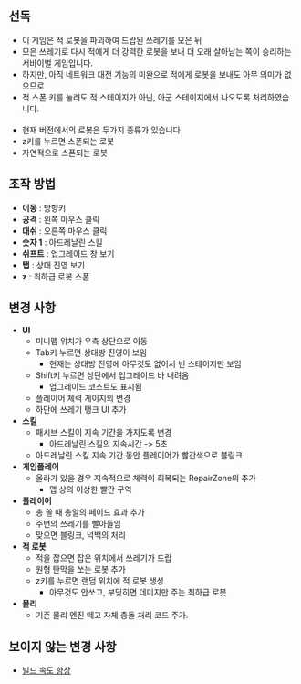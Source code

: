 선독
----
* 이 게임은 적 로봇을 파괴하여 드랍된 쓰레기를 모은 뒤
* 모은 쓰레기로 다시 적에게 더 강력한 로봇을 보내 더 오래 살아남는 쪽이 승리하는 서바이벌 게임입니다.
* 하지만, 아직 네트워크 대전 기능의 미완으로 적에게 로봇을 보내도 아무 의미가 없으므로
* 적 스폰 키를 눌러도 적 스테이지가 아닌, 아군 스테이지에서 나오도록 처리하였습니다.
<br><br>
* 현재 버전에서의 로봇은 두가지 종류가 있습니다
* z키를 누르면 스폰되는 로봇
* 자연적으로 스폰되는 로봇

조작 방법
----
* __이동__ : 방향키
* __공격__ : 왼쪽 마우스 클릭
* __대쉬__ : 오른쪽 마우스 클릭
* __숫자 1__ : 아드레날린 스킬
* __쉬프트__ : 업그레이드 창 보기
* __탭__ : 상대 진영 보기
* __z__ : 최하급 로봇 스폰

변경 사항
----

* __UI__
  * 미니맵 위치가 우측 상단으로 이동
  * Tab키 누르면 상대방 진영이 보임
    * 현재는 상대방 진영에 아무것도 없어서 빈 스테이지만 보임
  * Shift키 누르면 상단에서 업그레이드 바 내려옴
    * 업그레이드 코스트도 표시됨
  * 플레이어 체력 게이지의 변경
  * 하단에 쓰레기 탱크 UI 추가
* __스킬__
  * 패시브 스킬이 지속 기간을 가지도록 변경
    * 아드레날린 스킬의 지속시간 -> 5초
  * 아드레날린 스킬 지속 기간 동안 플레이어가 빨간색으로 블링크
* __게임플레이__
  * 올라가 있을 경우 지속적으로 체력이 회복되는 RepairZone의 추가
    * 맵 상의 이상한 빨간 구역
* __플레이어__
  * 총 쏠 때 총알의 페이드 효과 추가
  * 주변의 쓰레기를 빨아들임
  * 맞으면 블링크, 넉백의 처리
* __적 로봇__
  * 적을 잡으면 잡은 위치에서 쓰레기가 드랍
  * 원형 탄막을 쏘는 로봇 추가
  * z키를 누르면 랜덤 위치에 적 로봇 생성
    * 아무것도 안쏘고, 부딪히면 데미지만 주는 최하급 로봇
* __물리__
  * 기존 물리 엔진 떼고 자체 충돌 처리 코드 주가.

보이지 않는 변경 사항
----
* [빌드 속도 향상](https://github.com/SubwayRocketTeam/cocos2d-x-custom/commit/08ba83082b85bae6650d536fa9574516151a4cb1)
